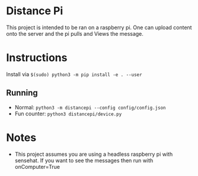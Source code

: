# Distance Pi
This project is intended to be ran on a raspberry pi. One can upload content onto the server and the pi pulls and Views the message.

# Instructions
Install via `$(sudo) python3 -m pip install -e . --user`
## Running
- Normal: `python3 -m distancepi --config config/config.json`
- Fun counter: `python3 distancepi/device.py`

# Notes
 - This project assumes you are using a headless raspberry pi with sensehat. If you want to see the messages then run with onComputer=True
